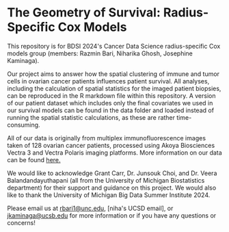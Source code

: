 # The Geometry of Survival: Radius-Specific Cox Models

This repository is for BDSI 2024's Cancer Data Science radius-specific Cox models group (members: Razmin Bari, Niharika Ghosh, Josephine Kaminaga).

Our project aims to answer how the spatial clustering of immune and tumor cells in ovarian cancer patients influences patient survival. All analyses, including the calculation of spatial statistics for the imaged patient biopsies, can be reproduced in the R markdown file within this repository. A version of our patient dataset which includes only the final covariates we used in our survival models can be found in the data folder and loaded instead of running the spatial statistic calculations, as these are rather time-consuming.

All of our data is originally from multiplex immunofluorescence images taken of 128 ovarian cancer patients, processed using Akoya Biosciences Vectra 3 and Vectra Polaris imaging platforms. More information on our data can be found [here.](https://bioconductor.org/packages/release/data/experiment/vignettes/VectraPolarisData/inst/doc/VectraPolarisData.html)

We would like to acknowledge Grant Carr, Dr. Junsouk Choi, and Dr. Veera Balandandayuthapani (all from the University of Michigan Biostatistics department) for their support and guidance on this project. We would also like to thank the University of Michigan Big Data Summer Institute 2024.

Please email us at rbari1@unc.edu, [niha's UCSD email], or jkaminaga@ucsb.edu for more information or if you have any questions or concerns!
